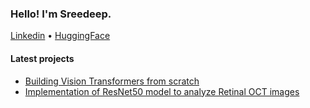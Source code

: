 <h3> Hello! I'm Sreedeep.</h3>

<p>
   <a href="https://www.linkedin.com/in/sreedeepek/">Linkedin</a> •
   <a href=https://huggingface.co/sreedeepEK">HuggingFace</a> 
</p
</p>


#### Latest projects
* [Building Vision Transformers from scratch](https://github.com/ft-sreedeep/vit-pytorch)
* [Implementation of ResNet50 model to analyze Retinal OCT images](https://github.com/ft-sreedeep/RetinalNET)
